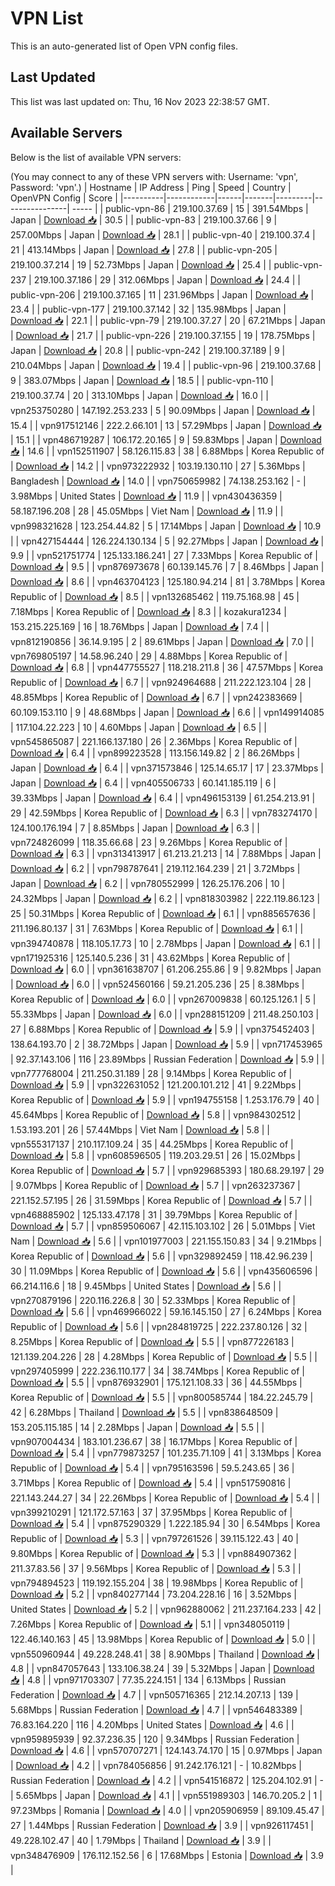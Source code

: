 # VPN List

This is an auto-generated list of Open VPN config files.

## Last Updated

This list was last updated on: Thu, 16 Nov 2023 22:38:57 GMT.

## Available Servers

Below is the list of available VPN servers:

(You may connect to any of these VPN servers with: Username: 'vpn', Password: 'vpn'.)
| Hostname | IP Address | Ping | Speed | Country | OpenVPN Config | Score |
|----------|------------|------|-------|---------|----------------| ----- |
| public-vpn-86 | 219.100.37.69 | 15 | 391.54Mbps | Japan | [Download 📥](./configs/server_0_JP.ovpn) | 30.5 |
| public-vpn-83 | 219.100.37.66 | 9 | 257.00Mbps | Japan | [Download 📥](./configs/server_1_JP.ovpn) | 28.1 |
| public-vpn-40 | 219.100.37.4 | 21 | 413.14Mbps | Japan | [Download 📥](./configs/server_2_JP.ovpn) | 27.8 |
| public-vpn-205 | 219.100.37.214 | 19 | 52.73Mbps | Japan | [Download 📥](./configs/server_3_JP.ovpn) | 25.4 |
| public-vpn-237 | 219.100.37.186 | 29 | 312.06Mbps | Japan | [Download 📥](./configs/server_4_JP.ovpn) | 24.4 |
| public-vpn-206 | 219.100.37.165 | 11 | 231.96Mbps | Japan | [Download 📥](./configs/server_5_JP.ovpn) | 23.4 |
| public-vpn-177 | 219.100.37.142 | 32 | 135.98Mbps | Japan | [Download 📥](./configs/server_6_JP.ovpn) | 22.1 |
| public-vpn-79 | 219.100.37.27 | 20 | 67.21Mbps | Japan | [Download 📥](./configs/server_7_JP.ovpn) | 21.7 |
| public-vpn-226 | 219.100.37.155 | 19 | 178.75Mbps | Japan | [Download 📥](./configs/server_8_JP.ovpn) | 20.8 |
| public-vpn-242 | 219.100.37.189 | 9 | 210.04Mbps | Japan | [Download 📥](./configs/server_9_JP.ovpn) | 19.4 |
| public-vpn-96 | 219.100.37.68 | 9 | 383.07Mbps | Japan | [Download 📥](./configs/server_10_JP.ovpn) | 18.5 |
| public-vpn-110 | 219.100.37.74 | 20 | 313.10Mbps | Japan | [Download 📥](./configs/server_11_JP.ovpn) | 16.0 |
| vpn253750280 | 147.192.253.233 | 5 | 90.09Mbps | Japan | [Download 📥](./configs/server_12_JP.ovpn) | 15.4 |
| vpn917512146 | 222.2.66.101 | 13 | 57.29Mbps | Japan | [Download 📥](./configs/server_13_JP.ovpn) | 15.1 |
| vpn486719287 | 106.172.20.165 | 9 | 59.83Mbps | Japan | [Download 📥](./configs/server_14_JP.ovpn) | 14.6 |
| vpn152511907 | 58.126.115.83 | 38 | 6.88Mbps | Korea Republic of | [Download 📥](./configs/server_15_KR.ovpn) | 14.2 |
| vpn973222932 | 103.19.130.110 | 27 | 5.36Mbps | Bangladesh | [Download 📥](./configs/server_16_BD.ovpn) | 14.0 |
| vpn750659982 | 74.138.253.162 | - | 3.98Mbps | United States | [Download 📥](./configs/server_17_US.ovpn) | 11.9 |
| vpn430436359 | 58.187.196.208 | 28 | 45.05Mbps | Viet Nam | [Download 📥](./configs/server_18_VN.ovpn) | 11.9 |
| vpn998321628 | 123.254.44.82 | 5 | 17.14Mbps | Japan | [Download 📥](./configs/server_19_JP.ovpn) | 10.9 |
| vpn427154444 | 126.224.130.134 | 5 | 92.27Mbps | Japan | [Download 📥](./configs/server_20_JP.ovpn) | 9.9 |
| vpn521751774 | 125.133.186.241 | 27 | 7.33Mbps | Korea Republic of | [Download 📥](./configs/server_21_KR.ovpn) | 9.5 |
| vpn876973678 | 60.139.145.76 | 7 | 8.46Mbps | Japan | [Download 📥](./configs/server_22_JP.ovpn) | 8.6 |
| vpn463704123 | 125.180.94.214 | 81 | 3.78Mbps | Korea Republic of | [Download 📥](./configs/server_23_KR.ovpn) | 8.5 |
| vpn132685462 | 119.75.168.98 | 45 | 7.18Mbps | Korea Republic of | [Download 📥](./configs/server_24_KR.ovpn) | 8.3 |
| kozakura1234 | 153.215.225.169 | 16 | 18.76Mbps | Japan | [Download 📥](./configs/server_25_JP.ovpn) | 7.4 |
| vpn812190856 | 36.14.9.195 | 2 | 89.61Mbps | Japan | [Download 📥](./configs/server_26_JP.ovpn) | 7.0 |
| vpn769805197 | 14.58.96.240 | 29 | 4.88Mbps | Korea Republic of | [Download 📥](./configs/server_27_KR.ovpn) | 6.8 |
| vpn447755527 | 118.218.211.8 | 36 | 47.57Mbps | Korea Republic of | [Download 📥](./configs/server_28_KR.ovpn) | 6.7 |
| vpn924964688 | 211.222.123.104 | 28 | 48.85Mbps | Korea Republic of | [Download 📥](./configs/server_29_KR.ovpn) | 6.7 |
| vpn242383669 | 60.109.153.110 | 9 | 48.68Mbps | Japan | [Download 📥](./configs/server_30_JP.ovpn) | 6.6 |
| vpn149914085 | 117.104.22.223 | 10 | 4.60Mbps | Japan | [Download 📥](./configs/server_31_JP.ovpn) | 6.5 |
| vpn545865087 | 221.166.137.180 | 26 | 2.36Mbps | Korea Republic of | [Download 📥](./configs/server_32_KR.ovpn) | 6.4 |
| vpn899223528 | 113.156.149.82 | 2 | 86.26Mbps | Japan | [Download 📥](./configs/server_33_JP.ovpn) | 6.4 |
| vpn371573846 | 125.14.65.17 | 17 | 23.37Mbps | Japan | [Download 📥](./configs/server_34_JP.ovpn) | 6.4 |
| vpn405506733 | 60.141.185.119 | 6 | 39.33Mbps | Japan | [Download 📥](./configs/server_35_JP.ovpn) | 6.4 |
| vpn496153139 | 61.254.213.91 | 29 | 42.59Mbps | Korea Republic of | [Download 📥](./configs/server_36_KR.ovpn) | 6.3 |
| vpn783274170 | 124.100.176.194 | 7 | 8.85Mbps | Japan | [Download 📥](./configs/server_37_JP.ovpn) | 6.3 |
| vpn724826099 | 118.35.66.68 | 23 | 9.26Mbps | Korea Republic of | [Download 📥](./configs/server_38_KR.ovpn) | 6.3 |
| vpn313413917 | 61.213.21.213 | 14 | 7.88Mbps | Japan | [Download 📥](./configs/server_39_JP.ovpn) | 6.2 |
| vpn798787641 | 219.112.164.239 | 21 | 3.72Mbps | Japan | [Download 📥](./configs/server_40_JP.ovpn) | 6.2 |
| vpn780552999 | 126.25.176.206 | 10 | 24.32Mbps | Japan | [Download 📥](./configs/server_41_JP.ovpn) | 6.2 |
| vpn818303982 | 222.119.86.123 | 25 | 50.31Mbps | Korea Republic of | [Download 📥](./configs/server_42_KR.ovpn) | 6.1 |
| vpn885657636 | 211.196.80.137 | 31 | 7.63Mbps | Korea Republic of | [Download 📥](./configs/server_43_KR.ovpn) | 6.1 |
| vpn394740878 | 118.105.17.73 | 10 | 2.78Mbps | Japan | [Download 📥](./configs/server_44_JP.ovpn) | 6.1 |
| vpn171925316 | 125.140.5.236 | 31 | 43.62Mbps | Korea Republic of | [Download 📥](./configs/server_45_KR.ovpn) | 6.0 |
| vpn361638707 | 61.206.255.86 | 9 | 9.82Mbps | Japan | [Download 📥](./configs/server_46_JP.ovpn) | 6.0 |
| vpn524560166 | 59.21.205.236 | 25 | 8.38Mbps | Korea Republic of | [Download 📥](./configs/server_47_KR.ovpn) | 6.0 |
| vpn267009838 | 60.125.126.1 | 5 | 55.33Mbps | Japan | [Download 📥](./configs/server_48_JP.ovpn) | 6.0 |
| vpn288151209 | 211.48.250.103 | 27 | 6.88Mbps | Korea Republic of | [Download 📥](./configs/server_49_KR.ovpn) | 5.9 |
| vpn375452403 | 138.64.193.70 | 2 | 38.72Mbps | Japan | [Download 📥](./configs/server_50_JP.ovpn) | 5.9 |
| vpn717453965 | 92.37.143.106 | 116 | 23.89Mbps | Russian Federation | [Download 📥](./configs/server_51_RU.ovpn) | 5.9 |
| vpn777768004 | 211.250.31.189 | 28 | 9.14Mbps | Korea Republic of | [Download 📥](./configs/server_52_KR.ovpn) | 5.9 |
| vpn322631052 | 121.200.101.212 | 41 | 9.22Mbps | Korea Republic of | [Download 📥](./configs/server_53_KR.ovpn) | 5.9 |
| vpn194755158 | 1.253.176.79 | 40 | 45.64Mbps | Korea Republic of | [Download 📥](./configs/server_54_KR.ovpn) | 5.8 |
| vpn984302512 | 1.53.193.201 | 26 | 57.44Mbps | Viet Nam | [Download 📥](./configs/server_55_VN.ovpn) | 5.8 |
| vpn555317137 | 210.117.109.24 | 35 | 44.25Mbps | Korea Republic of | [Download 📥](./configs/server_56_KR.ovpn) | 5.8 |
| vpn608596505 | 119.203.29.51 | 26 | 15.02Mbps | Korea Republic of | [Download 📥](./configs/server_57_KR.ovpn) | 5.7 |
| vpn929685393 | 180.68.29.197 | 29 | 9.07Mbps | Korea Republic of | [Download 📥](./configs/server_58_KR.ovpn) | 5.7 |
| vpn263237367 | 221.152.57.195 | 26 | 31.59Mbps | Korea Republic of | [Download 📥](./configs/server_59_KR.ovpn) | 5.7 |
| vpn468885902 | 125.133.47.178 | 31 | 39.79Mbps | Korea Republic of | [Download 📥](./configs/server_60_KR.ovpn) | 5.7 |
| vpn859506067 | 42.115.103.102 | 26 | 5.01Mbps | Viet Nam | [Download 📥](./configs/server_61_VN.ovpn) | 5.6 |
| vpn101977003 | 221.155.150.83 | 34 | 9.21Mbps | Korea Republic of | [Download 📥](./configs/server_62_KR.ovpn) | 5.6 |
| vpn329892459 | 118.42.96.239 | 30 | 11.09Mbps | Korea Republic of | [Download 📥](./configs/server_63_KR.ovpn) | 5.6 |
| vpn435606596 | 66.214.116.6 | 18 | 9.45Mbps | United States | [Download 📥](./configs/server_64_US.ovpn) | 5.6 |
| vpn270879196 | 220.116.226.8 | 30 | 52.33Mbps | Korea Republic of | [Download 📥](./configs/server_65_KR.ovpn) | 5.6 |
| vpn469966022 | 59.16.145.150 | 27 | 6.24Mbps | Korea Republic of | [Download 📥](./configs/server_66_KR.ovpn) | 5.6 |
| vpn284819725 | 222.237.80.126 | 32 | 8.25Mbps | Korea Republic of | [Download 📥](./configs/server_67_KR.ovpn) | 5.5 |
| vpn877226183 | 121.139.204.226 | 28 | 4.28Mbps | Korea Republic of | [Download 📥](./configs/server_68_KR.ovpn) | 5.5 |
| vpn297405999 | 222.236.110.177 | 34 | 38.74Mbps | Korea Republic of | [Download 📥](./configs/server_69_KR.ovpn) | 5.5 |
| vpn876932901 | 175.121.108.33 | 36 | 44.55Mbps | Korea Republic of | [Download 📥](./configs/server_70_KR.ovpn) | 5.5 |
| vpn800585744 | 184.22.245.79 | 42 | 6.28Mbps | Thailand | [Download 📥](./configs/server_71_TH.ovpn) | 5.5 |
| vpn838648509 | 153.205.115.185 | 14 | 2.28Mbps | Japan | [Download 📥](./configs/server_72_JP.ovpn) | 5.5 |
| vpn907004434 | 183.101.236.67 | 38 | 16.17Mbps | Korea Republic of | [Download 📥](./configs/server_73_KR.ovpn) | 5.4 |
| vpn779873257 | 101.235.71.109 | 41 | 3.13Mbps | Korea Republic of | [Download 📥](./configs/server_74_KR.ovpn) | 5.4 |
| vpn795163596 | 59.5.243.65 | 36 | 3.71Mbps | Korea Republic of | [Download 📥](./configs/server_75_KR.ovpn) | 5.4 |
| vpn517590816 | 221.143.244.27 | 34 | 22.26Mbps | Korea Republic of | [Download 📥](./configs/server_76_KR.ovpn) | 5.4 |
| vpn399210291 | 121.172.57.163 | 37 | 37.95Mbps | Korea Republic of | [Download 📥](./configs/server_77_KR.ovpn) | 5.4 |
| vpn875290329 | 1.222.185.94 | 30 | 6.54Mbps | Korea Republic of | [Download 📥](./configs/server_78_KR.ovpn) | 5.3 |
| vpn797261526 | 39.115.122.43 | 40 | 9.80Mbps | Korea Republic of | [Download 📥](./configs/server_79_KR.ovpn) | 5.3 |
| vpn884907362 | 211.37.83.56 | 37 | 9.56Mbps | Korea Republic of | [Download 📥](./configs/server_80_KR.ovpn) | 5.3 |
| vpn794894523 | 119.192.155.204 | 38 | 19.98Mbps | Korea Republic of | [Download 📥](./configs/server_81_KR.ovpn) | 5.2 |
| vpn840277144 | 73.204.228.16 | 16 | 3.52Mbps | United States | [Download 📥](./configs/server_82_US.ovpn) | 5.2 |
| vpn962880062 | 211.237.164.233 | 42 | 7.26Mbps | Korea Republic of | [Download 📥](./configs/server_83_KR.ovpn) | 5.1 |
| vpn348050119 | 122.46.140.163 | 45 | 13.98Mbps | Korea Republic of | [Download 📥](./configs/server_84_KR.ovpn) | 5.0 |
| vpn550960944 | 49.228.248.41 | 38 | 8.90Mbps | Thailand | [Download 📥](./configs/server_85_TH.ovpn) | 4.8 |
| vpn847057643 | 133.106.38.24 | 39 | 5.32Mbps | Japan | [Download 📥](./configs/server_86_JP.ovpn) | 4.8 |
| vpn971703307 | 77.35.224.151 | 134 | 6.13Mbps | Russian Federation | [Download 📥](./configs/server_87_RU.ovpn) | 4.7 |
| vpn505716365 | 212.14.207.13 | 139 | 5.68Mbps | Russian Federation | [Download 📥](./configs/server_88_RU.ovpn) | 4.7 |
| vpn546483389 | 76.83.164.220 | 116 | 4.20Mbps | United States | [Download 📥](./configs/server_89_US.ovpn) | 4.6 |
| vpn959895939 | 92.37.236.35 | 120 | 9.34Mbps | Russian Federation | [Download 📥](./configs/server_90_RU.ovpn) | 4.6 |
| vpn570707271 | 124.143.74.170 | 15 | 0.97Mbps | Japan | [Download 📥](./configs/server_91_JP.ovpn) | 4.2 |
| vpn784056856 | 91.242.176.121 | - | 10.82Mbps | Russian Federation | [Download 📥](./configs/server_92_RU.ovpn) | 4.2 |
| vpn541516872 | 125.204.102.91 | - | 5.65Mbps | Japan | [Download 📥](./configs/server_93_JP.ovpn) | 4.1 |
| vpn551989303 | 146.70.205.2 | 1 | 97.23Mbps | Romania | [Download 📥](./configs/server_94_RO.ovpn) | 4.0 |
| vpn205906959 | 89.109.45.47 | 27 | 1.44Mbps | Russian Federation | [Download 📥](./configs/server_95_RU.ovpn) | 3.9 |
| vpn926117451 | 49.228.102.47 | 40 | 1.79Mbps | Thailand | [Download 📥](./configs/server_96_TH.ovpn) | 3.9 |
| vpn348476909 | 176.112.152.56 | 6 | 17.68Mbps | Estonia | [Download 📥](./configs/server_97_EE.ovpn) | 3.9 |
